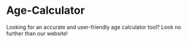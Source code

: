 # Age-Calculator
Looking for an accurate and user-friendly age calculator tool? Look no further than our website!
